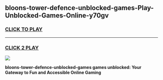 
## bloons-tower-defence-unblocked-games-Play-Unblocked-Games-Online-y70gv
<h3>
<a href="https://premium76.site?title=bloons-tower-defence-unblocked-games&ref=24A">CLICK TO PLAY</a></h3>
<hr>

<h3>
<a href="https://premium76.site?title=bloons-tower-defence-unblocked-games&ref=24A">CLICK 2 PLAY</a>
  
</h3>

<a href="https://premium76.site?title=bloons-tower-defence-unblocked-games&ref=24A"><img src="https://clearcache.store/games.png"></a>


**bloons-tower-defence-unblocked-games games unblocked: Your Gateway to Fun and Accessible Online Gaming**
